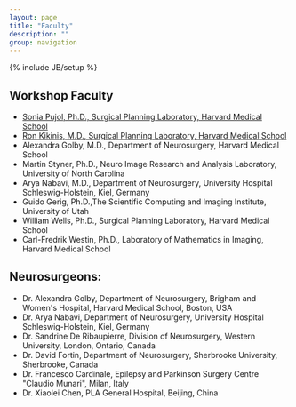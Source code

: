 ```yaml
---
layout: page
title: "Faculty"
description: ""
group: navigation
---
```

{% include JB/setup %}

## Workshop Faculty
* [Sonia Pujol, Ph.D., Surgical Planning Laboratory, Harvard Medical School](http://www.spl.harvard.edu/pages/People/spujol)
* [Ron Kikinis, M.D., Surgical Planning Laboratory,  Harvard Medical School](http://www.spl.harvard.edu/pages/People/kikinis)
* Alexandra Golby, M.D., Department of Neurosurgery, Harvard Medical School
* Martin Styner, Ph.D., Neuro Image Research and Analysis Laboratory, University of North Carolina
* Arya Nabavi, M.D., Department of Neurosurgery, University Hospital Schleswig-Holstein, Kiel, Germany
* Guido Gerig, Ph.D.,The Scientific Computing and Imaging Institute, University of Utah
* William Wells, Ph.D., Surgical Planning Laboratory, Harvard Medical School
* Carl-Fredrik Westin, Ph.D., Laboratory of Mathematics in Imaging, Harvard Medical School

## Neurosurgeons: 
* Dr. Alexandra Golby, Department of Neurosurgery, Brigham and Women's Hospital, Harvard Medical School, Boston, USA
* Dr. Arya Nabavi,  Department of Neurosurgery, University Hospital Schleswig-Holstein, Kiel, Germany
* Dr. Sandrine De Ribaupierre, Division of Neurosurgery, Western University, London, Ontario, Canada
* Dr. David Fortin, Department of Neurosurgery, Sherbrooke University, Sherbrooke, Canada
* Dr. Francesco Cardinale, Epilepsy and Parkinson Surgery Centre "Claudio Munari", Milan, Italy
* Dr. Xiaolei Chen, PLA General Hospital, Beijing, China
